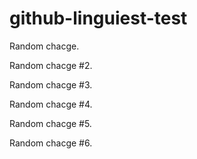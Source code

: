 # github-linguiest-test

Random chacge.

Random chacge #2.

Random chacge #3.

Random chacge #4.

Random chacge #5.

Random chacge #6.
